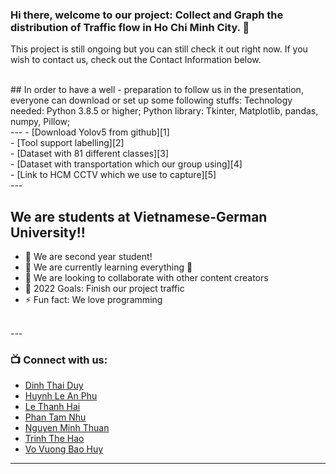 ### Hi there, welcome to our project: Collect and Graph the distribution of Traffic flow in Ho Chi Minh City. 👋
This project is still ongoing but you can still check it out right now. If you wish to contact us, check out the Contact Information below.

<br />
## In order to have a well - preparation to follow us in the presentation, everyone can download or set up some following stuffs:
Technology needed: Python 3.8.5 or higher; Python library: Tkinter, Matplotlib, pandas, numpy, Pillow; 
<br />
---
- [Download Yolov5 from github][1]<br />
- [Tool support labelling][2]<br />
- [Dataset with 81 different classes][3]<br />
- [Dataset with transportation which our group using][4]<br />
- [Link to HCM CCTV which we use to capture][5]<br />
---

## We are students at Vietnamese-German University!!

- 🔭 We are second year student!
- 🌱 We are currently learning everything 🤣
- 👯 We are looking to collaborate with other content creators
- 🥅 2022 Goals: Finish our project traffic
- ⚡ Fun fact: We love programming



<br />
---

### 📺 Connect with us:
- [Dinh Thai Duy][duydinh]
- [Huynh Le An Phu][anphu]
- [Le Thanh Hai][thanhhai]
- [Phan Tam Nhu][tamnhu]
- [Nguyen Minh Thuan][minhthuan]
- [Trinh The Hao][jsontrinh]
- [Vo Vuong Bao Huy][baohuy]

---

</details>

[thanhhai]: https://www.facebook.com/hailu03/
[duydinh]: https://www.facebook.com/haudity
[anphu]: https://www.facebook.com/anphuhlap
[tamnhu]: https://www.facebook.com/profile.php?id=100041127529583
[minhthuan]: https://www.facebook.com/lowkeynenemkhongthethay
[jsontrinh]: https://www.facebook.com/profile.php?id=100008612346891
[baohuy]: https://www.facebook.com/profile.php?id=100078422291956
[1]: https://github.com/ultralytics/yolov5
[2]: https://github.com/heartexlabs/labelImg
[3]: https://www.kaggle.com/datasets/ultralytics/coco128
[4]: https://drive.google.com/drive/folders/1EuSmR0u8qjlEPFqwz8gy0GN65eyVT99m
[5]: http://giaothong.hochiminhcity.gov.vn/
